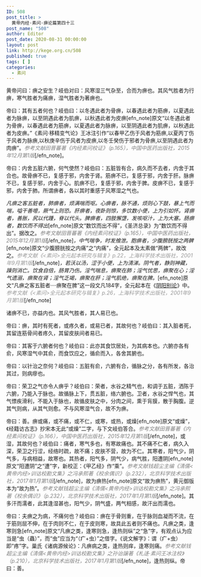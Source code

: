 ```yaml
---
ID: 508
post_title: >
  黄帝内经·素问·痹论篇第四十三
post_name: "508"
author: Editor
post_date: 2020-08-31 00:00:00
layout: post
link: http://kege.org.cn/508
published: true
tags: [ ]
categories:
  - 素问
---
```

黄帝问曰：痹之安生？岐伯对曰：风寒湿三气杂至，合而为痹也。其风气胜者为行痹，寒气胜者为痛痹，湿气胜者为著痹也。

帝曰：其有五者何也？岐伯曰：以冬遇此者为骨痹，以春遇此者为筋痹，以夏遇此者为脉痹，以至阴遇此者为肌痹，以秋遇此者为皮痹[efn_note]原文“以冬遇此者为骨痹，以春遇此者为筋痹，以夏遇此者为脉痹，以至阴遇此者为肌痹，以秋遇此者为皮痹。”《素问·移精变气论》王冰注引作“以春甲乙伤于风者为筋痹,以夏丙丁伤于风者为脉痹,以秋庚辛伤于风者为皮痹,以冬壬癸伤于邪者为骨痹,以至阴遇此者为肉痹”。<span style="color: #808080;"><em>参考文献田晋蕃著《内经素问校证》（p.165），中国中医药出版社，2015年12月第1版</em></span>[/efn_note]。

帝曰：内舍五脏六腑，何气使然？岐伯曰：五脏皆有合，病久而不去者，内舍于其合也。故骨痹不已，复感于邪，内舍于肾。筋痹不已，复感于邪，内舍于肝。脉痹不已，复感于邪，内舍于心。肌痹不已，复感于邪，内舍于脾。皮痹不已，复感于邪，内舍于肺。所谓痹者，各以其时重感于风寒湿之气也。

<em>凡痹之客五脏者，肺痹者，烦满喘而呕。心痹者，脉不通，烦则心下鼓，暴上气而喘，嗌干善噫，厥气上则恐。肝痹者，夜卧则惊，多饮数小便，上为引如怀。肾痹者，善胀，尻以代踵，脊以代头。脾痹者，四肢懈墯，发咳呕汁，上为大塞。肠痹者，数饮而不得出</em>[efn_note]原文“数饮而出不得”，《圣济总录》为“数饮而不得出”。据改之。<span style="color: #808080;"><em>参考文献田晋蕃著《内经素问校证》（p.165），中国中医药出版社，2015年12月第1版</em></span>[/efn_note]<em>，中气喘争，时发飧泄。胞痹者，少腹膀胱按之两髀</em>[efn_note]原文“少腹膀胱按之内痛”之“内痛”，全元起本及太素做“两髀”，故改之。<span style="color: #999999;"><em>参考文献《&lt;素问&gt;全元起本研究与辑复》p.22，上海科学技术出版社，2001年9月第1版</em></span>[/efn_note]<em>，若沃以汤，涩于小便，上为清涕。阴气者，静则神藏，躁则消亡。饮食自倍，肠胃乃伤。淫气喘息，痹聚在肺；淫气忧思，痹聚在心；淫气遗溺，痹聚在肾；淫气乏竭，痹聚在肝；淫气肌绝，痹聚在脾。</em>[efn_note]原文“凡痹之客五脏者····痹聚在脾”这一段文凡184字，全元起本在《<a href="http://kege.org.cn/encyclopedia/%e5%85%a8%e5%85%83%e8%b5%b7%e6%9c%ac%e3%80%8a%e7%b4%a0%e9%97%ae%e3%80%8b%e5%8d%b7%e5%9b%9b%e9%98%b4%e9%98%b3%e5%88%ab%e8%ae%ba%e7%ac%ac%e4%ba%8c%e5%8d%81%e4%b8%83">阴阳别论</a>》中。<span style="color: #999999;"><em>参考文献《&lt;素问&gt;全元起本研究与辑复》p.26，上海科学技术出版社，2001年9月第1版</em></span>[/efn_note]

诸痹不已，亦益内也。其风气胜者，其人易已也。

帝曰：痹，其时有死者，或疼久者，或易已者，其故何也？岐伯曰：其入脏者死，其留连筋骨间者疼久，其留皮肤间者易已。

帝曰：其客于六腑者何也？岐伯曰：此亦其食饮居处，为其病本也。六腑亦各有俞，风寒湿气中其俞，而食饮应之，循俞而入，各舍其腑也。

帝曰：以针治之奈何？岐伯曰：五脏有俞，六腑有合，循脉之分，各有所发，各治其过，则病瘳也。

帝曰：荣卫之气亦令人痹乎？岐伯曰：荣者，水谷之精气也，和调于五脏，洒陈于六腑，乃能入于脉也。故循脉上下，贯五脏，络六腑也。卫者，水谷之悍气也，其气慓疾滑利，不能入于脉也，故循皮肤之中，分肉之间，熏于肓膜，散于胸腹。逆其气则病，从其气则愈。不与风寒湿气合，故不为痹。

帝曰：善。痹或痛，或不痛，或不仁，或寒，或热，或燥[efn_note]原文“或燥”，《经籍访古志》抄宋本无此“或燥”二字，与下文岐伯答合。<span style="color: #808080;"><em>参考文献田晋蕃著《内经素问校证》（p.166），中国中医药出版社，2015年12月第1版</em></span>[/efn_note]，或湿，其故何也？岐伯曰：痛者，寒气多也，有寒故痛也。其不痛不仁者，病久入深，荣卫之行涩，经络时疏，故不痛；皮肤不营，故为不仁。其寒者，阳气少，阴气多，与病相益，故寒也。其热者，阳气多，阴气少，病气胜，阳遭阴[efn_note]原文“阳遭阴”之“遭”字，新校正：《甲乙经》作“乘”。<span style="color: #808080;"><em>参考文献钱超尘主编《清儒&lt;黄帝内经&gt;训诂校勘文集》之冯承熙著《校余偶识》（p.232），北京科学技术出版社，2017年1月第1版</em></span>[/efn_note]，故为痹热[efn_note]原文“故为痹热”，黄元御版本为“故为热”。<span style="color: #808080;"><em>参考文献钱超尘主编《清儒&lt;黄帝内经&gt;训诂校勘文集》之冯承熙著《校余偶识》（p.232），北京科学技术出版社，2017年1月第1版</em></span>[/efn_note]。其多汗而濡者，此其逢湿甚也，阳气少，阴气盛，两气相感，故汗出而濡也。

帝曰：夫痹之为病，不痛何也？岐伯曰：痹在于骨则重，在于脉则血凝而不流，在于筋则屈不伸，在于肉则不仁，在于皮则寒，故具此五者则不痛也。凡痹之类，逢寒则急[efn_note]原文“凡痹之类，逢寒则急，逢热则纵”之“急”字，有观点认为应当是“虫（蟲）”，而“虫”应当为“（疒+虫）”之借字。《说文解字》：谓（疒+虫）即“疼”字。巢氏《诸病源候论》：凡痹病之类，逢热则痒，逢寒则痛。<span style="color: #808080;"><em>参考文献钱超尘主编《清儒&lt;黄帝内经&gt;训诂校勘文集》之孙诒譲著《札迻·素问王冰注校》（p.210），北京科学技术出版社，2017年1月第1版</em></span>[/efn_note]，逢热则纵。帝曰：善。